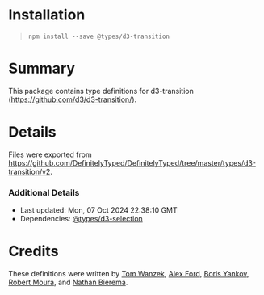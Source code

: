 # Installation
> `npm install --save @types/d3-transition`

# Summary
This package contains type definitions for d3-transition (https://github.com/d3/d3-transition/).

# Details
Files were exported from https://github.com/DefinitelyTyped/DefinitelyTyped/tree/master/types/d3-transition/v2.

### Additional Details
 * Last updated: Mon, 07 Oct 2024 22:38:10 GMT
 * Dependencies: [@types/d3-selection](https://npmjs.com/package/@types/d3-selection)

# Credits
These definitions were written by [Tom Wanzek](https://github.com/tomwanzek), [Alex Ford](https://github.com/gustavderdrache), [Boris Yankov](https://github.com/borisyankov), [Robert Moura](https://github.com/robertmoura), and [Nathan Bierema](https://github.com/Methuselah96).
